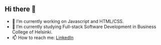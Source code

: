 ## Hi there 👋

- 🔭 I’m currently working on Javascript and HTML/CSS.
- 🌱 I’m currently studying Full-stack Software Development in Business College of Helsinki.
- 📫 How to reach me: [LinkedIn](https://www.linkedin.com/in/nikita-shub/)

